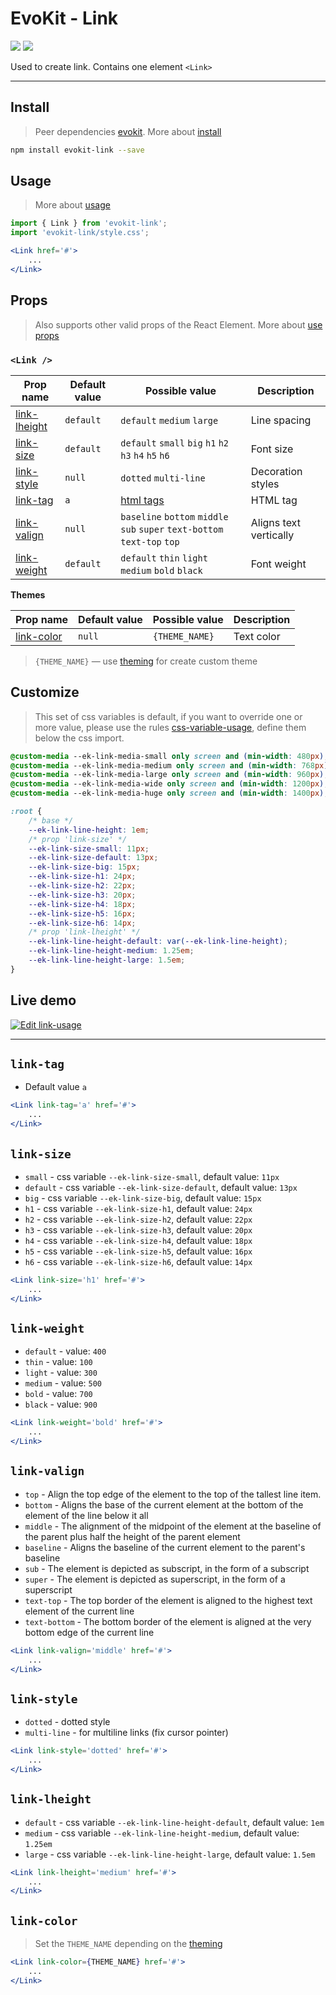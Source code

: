 [evokit]: /packages/evokit/
[CHANGELOG]: /packages/evokit-link/CHANGELOG.md

[css-variable-usage]: //w3schools.com/css/css3_variables.asp
[html-all-tags]: //www.w3schools.com/tags/default.asp

[create_theme]: /docs/base/theme.md
[installation]: /docs/getting-started/installation.md
[quik-start]: /docs/getting-started/quick-start.md
[use-props]: /docs/getting-started/props.md

[link-tag]: #link-tag
[link-color]: #link-color
[link-size]: #link-size
[link-weight]: #link-weight
[link-valign]: #link-valign
[link-style]: #link-style
[link-lheight]: #link-lheight

# EvoKit - Link

[![](https://img.shields.io/npm/v/evokit-link.svg)](https://www.npmjs.com/package/evokit-link)
[![](https://img.shields.io/badge/page-CHANGELOG-42b983)][CHANGELOG]

Used to create link. Contains one element `<Link>`

---

## Install

> Peer dependencies [evokit]. More about [install][installation]

```bash
npm install evokit-link --save
```

## Usage

> More about [usage][quik-start]

```jsx
import { Link } from 'evokit-link';
import 'evokit-link/style.css';

<Link href='#'>
    ...
</Link>

```

## Props

> Also supports other valid props of the React Element. More about [use props][use-props]

### `<Link />`

| Prop name      | Default value | Possible value         | Description |
|----------------|---------------|------------------------|-------------|
| [link-lheight] | `default`     | `default` `medium` `large` | Line spacing |
| [link-size]    | `default`     | `default` `small` `big` `h1` `h2` `h3` `h4` `h5` `h6` | Font size |
| [link-style]   | `null`        | `dotted` `multi-line` | Decoration styles |
| [link-tag]     | `a`           | [html tags][html-all-tags] | HTML tag    |
| [link-valign]  | `null`        | `baseline` `bottom` `middle` `sub` `super` `text-bottom` `text-top` `top` | Aligns text vertically |
| [link-weight]  | `default`     | `default` `thin` `light` `medium` `bold` `black` | Font weight |

**Themes**

| Prop name        | Default value  | Possible value | Description  |
|------------------|----------------|----------------|--------------|
| [link-color]     | `null`         |`{THEME_NAME}`  | Text color   |

> `{THEME_NAME}` — use [theming][create_theme] for create custom theme


## Customize

> This set of css variables is default, if you want to override one or more value, please use the rules [css-variable-usage], define them below the css import.

```css
@custom-media --ek-link-media-small only screen and (min-width: 480px);
@custom-media --ek-link-media-medium only screen and (min-width: 768px);
@custom-media --ek-link-media-large only screen and (min-width: 960px);
@custom-media --ek-link-media-wide only screen and (min-width: 1200px);
@custom-media --ek-link-media-huge only screen and (min-width: 1400px);

:root {
    /* base */
    --ek-link-line-height: 1em;
    /* prop 'link-size' */
    --ek-link-size-small: 11px;
    --ek-link-size-default: 13px;
    --ek-link-size-big: 15px;
    --ek-link-size-h1: 24px;
    --ek-link-size-h2: 22px;
    --ek-link-size-h3: 20px;
    --ek-link-size-h4: 18px;
    --ek-link-size-h5: 16px;
    --ek-link-size-h6: 14px;
    /* prop 'link-lheight' */
    --ek-link-line-height-default: var(--ek-link-line-height);
    --ek-link-line-height-medium: 1.25em;
    --ek-link-line-height-large: 1.5em;
}
```

## Live demo

[![Edit link-usage](https://codesandbox.io/static/img/play-codesandbox.svg)](https://codesandbox.io/embed/linkusage-c7mgv?fontsize=14&runonclick=0 ':include :type=iframe width=100% height=500px')

---

## `link-tag`

- Default value `a`

```jsx
<Link link-tag='a' href='#'>
    ...
</Link>
```

## `link-size`

- `small` - css variable `--ek-link-size-small`, default value: `11px`
- `default` - css variable `--ek-link-size-default`, default value: `13px`
- `big` - css variable `--ek-link-size-big`, default value: `15px`
- `h1` - css variable `--ek-link-size-h1`, default value: `24px`
- `h2` - css variable `--ek-link-size-h2`, default value: `22px`
- `h3` - css variable `--ek-link-size-h3`, default value: `20px`
- `h4` - css variable `--ek-link-size-h4`, default value: `18px`
- `h5` - css variable `--ek-link-size-h5`, default value: `16px`
- `h6` - css variable `--ek-link-size-h6`, default value: `14px`

```jsx
<Link link-size='h1' href='#'>
    ...
</Link>
```

## `link-weight`

- `default` - value: `400`
- `thin` - value: `100`
- `light` - value: `300`
- `medium` - value: `500`
- `bold` - value: `700`
- `black` - value: `900`

```jsx
<Link link-weight='bold' href='#'>
    ...
</Link>
```

## `link-valign`

- `top` - Align the top edge of the element to the top of the tallest line item.
- `bottom` - Aligns the base of the current element at the bottom of the element of the line below it all
- `middle` - The alignment of the midpoint of the element at the baseline of the parent plus half the height of the parent element
- `baseline` - Aligns the baseline of the current element to the parent's baseline
- `sub` - The element is depicted as subscript, in the form of a subscript
- `super` - The element is depicted as superscript, in the form of a superscript
- `text-top` - The top border of the element is aligned to the highest text element of the current line
- `text-bottom` - The bottom border of the element is aligned at the very bottom edge of the current line

```jsx
<Link link-valign='middle' href='#'>
    ...
</Link>
```

## `link-style`

- `dotted` - dotted style
- `multi-line` - for multiline links (fix cursor pointer)

```jsx
<Link link-style='dotted' href='#'>
    ...
</Link>
```

## `link-lheight`

- `default` - css variable `--ek-link-line-height-default`, default value: `1em`
- `medium` - css variable `--ek-link-line-height-medium`, default value: `1.25em`
- `large` - css variable `--ek-link-line-height-large`, default value: `1.5em`

```jsx
<Link link-lheight='medium' href='#'>
    ...
</Link>
```

## `link-color`

> Set the `THEME_NAME` depending on the [theming][create_theme]

```jsx
<Link link-color={THEME_NAME} href='#'>
    ...
</Link>
```
